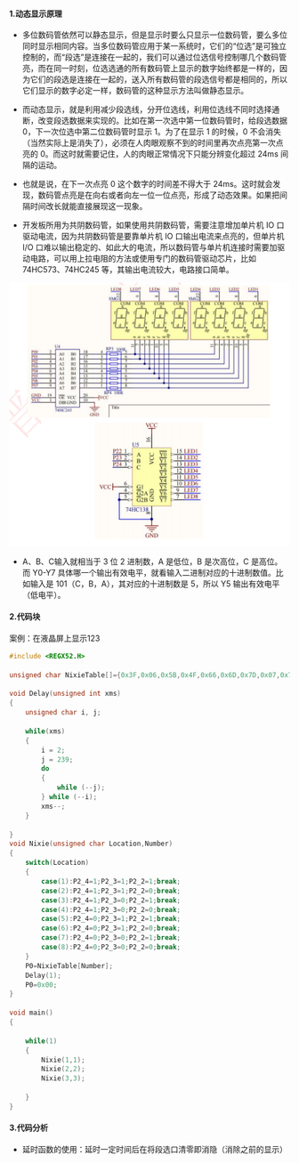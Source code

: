 




#### 1.动态显示原理
- 多位数码管依然可以静态显示，但是显示时要么只显示一位数码管，要么多位同时显示相同内容。当多位数码管应用于某一系统时，它们的“位选”是可独立控制的，而“段选”是连接在一起的，我们可以通过位选信号控制哪几个数码管亮，而在同一时刻，位选选通的所有数码管上显示的数字始终都是一样的，因为它们的段选是连接在一起的，送入所有数码管的段选信号都是相同的，所以它们显示的数字必定一样，数码管的这种显示方法叫做静态显示。
- 而动态显示，就是利用减少段选线，分开位选线，利用位选线不同时选择通断，改变段选数据来实现的。比如在第一次选中第一位数码管时，给段选数据 0，下一次位选中第二位数码管时显示 1。为了在显示 1 的时候，0 不会消失（当然实际上是消失了），必须在人肉眼观察不到的时间里再次点亮第一次点亮的 0。而这时就需要记住，人的肉眼正常情况下只能分辨变化超过 24ms 间隔的运动。
- 也就是说，在下一次点亮 0 这个数字的时间差不得大于 24ms。这时就会发现，数码管点亮是在向右或者向左一位一位点亮，形成了动态效果。如果把间隔时间改长就能直接展现这一现象。

- 开发板所用为共阴数码管，如果使用共阴数码管，需要注意增加单片机 IO 口驱动电流，因为共阴数码管是要靠单片机 IO 口输出电流来点亮的，但单片机 I/O 口难以输出稳定的、如此大的电流，所以数码管与单片机连接时需要加驱动电路，可以用上拉电阻的方法或使用专门的数码管驱动芯片，比如 74HC573、74HC245 等，其输出电流较大，电路接口简单。

![](2023-01-19-08-32-48.png)

- A、B、C输入就相当于 3 位 2 进制数，A 是低位，B 是次高位，C 是高位。而 Y0-Y7 具体哪一个输出有效电平，就看输入二进制对应的十进制数值。比如输入是 101（C，B，A），其对应的十进制数是 5，所以 Y5 输出有效电平（低电平）。
  
#### 2.代码块

案例：在液晶屏上显示123
```c
#include <REGX52.H>

unsigned char NixieTable[]={0x3F,0x06,0x5B,0x4F,0x66,0x6D,0x7D,0x07,0x7F,0x6F};

void Delay(unsigned int xms)		
{
	unsigned char i, j;
	
	while(xms)
	{
		i = 2;
		j = 239;
		do
		{
			while (--j);
		} while (--i);
		xms--;
	}
	
}
void Nixie(unsigned char Location,Number)
{
	switch(Location)
	{
		case(1):P2_4=1;P2_3=1;P2_2=1;break;
		case(2):P2_4=1;P2_3=1;P2_2=0;break;
		case(3):P2_4=1;P2_3=0;P2_2=1;break;
		case(4):P2_4=1;P2_3=0;P2_2=0;break;
		case(5):P2_4=0;P2_3=1;P2_2=1;break;
		case(6):P2_4=0;P2_3=1;P2_2=0;break;
		case(7):P2_4=0;P2_3=0;P2_2=1;break;
		case(8):P2_4=0;P2_3=0;P2_2=0;break;
	}
	P0=NixieTable[Number];
	Delay(1);
	P0=0x00;
}

void main()
{
	
	while(1)
	{
		Nixie(1,1);
		Nixie(2,2);
		Nixie(3,3);
		
	}
}

```
#### 3.代码分析

- 延时函数的使用：延时一定时间后在将段选口清零即消隐（消除之前的显示）
